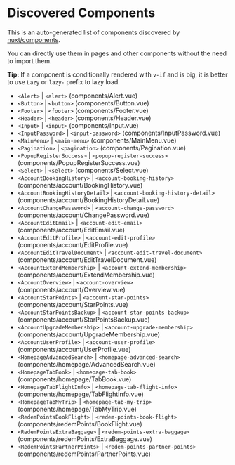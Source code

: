 # Discovered Components

This is an auto-generated list of components discovered by [nuxt/components](https://github.com/nuxt/components).

You can directly use them in pages and other components without the need to import them.

**Tip:** If a component is conditionally rendered with `v-if` and is big, it is better to use `Lazy` or `lazy-` prefix to lazy load.

- `<Alert>` | `<alert>` (components/Alert.vue)
- `<Button>` | `<button>` (components/Button.vue)
- `<Footer>` | `<footer>` (components/Footer.vue)
- `<Header>` | `<header>` (components/Header.vue)
- `<Input>` | `<input>` (components/Input.vue)
- `<InputPassword>` | `<input-password>` (components/InputPassword.vue)
- `<MainMenu>` | `<main-menu>` (components/MainMenu.vue)
- `<Pagination>` | `<pagination>` (components/Pagination.vue)
- `<PopupRegisterSuccess>` | `<popup-register-success>` (components/PopupRegisterSuccess.vue)
- `<Select>` | `<select>` (components/Select.vue)
- `<AccountBookingHistory>` | `<account-booking-history>` (components/account/BookingHistory.vue)
- `<AccountBookingHistoryDetail>` | `<account-booking-history-detail>` (components/account/BookingHistoryDetail.vue)
- `<AccountChangePassword>` | `<account-change-password>` (components/account/ChangePassword.vue)
- `<AccountEditEmail>` | `<account-edit-email>` (components/account/EditEmail.vue)
- `<AccountEditProfile>` | `<account-edit-profile>` (components/account/EditProfile.vue)
- `<AccountEditTravelDocument>` | `<account-edit-travel-document>` (components/account/EditTravelDocument.vue)
- `<AccountExtendMembership>` | `<account-extend-membership>` (components/account/ExtendMembership.vue)
- `<AccountOverview>` | `<account-overview>` (components/account/Overview.vue)
- `<AccountStarPoints>` | `<account-star-points>` (components/account/StarPoints.vue)
- `<AccountStarPointsBackup>` | `<account-star-points-backup>` (components/account/StarPointsBackup.vue)
- `<AccountUpgradeMembership>` | `<account-upgrade-membership>` (components/account/UpgradeMembership.vue)
- `<AccountUserProfile>` | `<account-user-profile>` (components/account/UserProfile.vue)
- `<HomepageAdvancedSearch>` | `<homepage-advanced-search>` (components/homepage/AdvancedSearch.vue)
- `<HomepageTabBook>` | `<homepage-tab-book>` (components/homepage/TabBook.vue)
- `<HomepageTabFlightInfo>` | `<homepage-tab-flight-info>` (components/homepage/TabFlightInfo.vue)
- `<HomepageTabMyTrip>` | `<homepage-tab-my-trip>` (components/homepage/TabMyTrip.vue)
- `<RedemPointsBookFlight>` | `<redem-points-book-flight>` (components/redemPoints/BookFlight.vue)
- `<RedemPointsExtraBaggage>` | `<redem-points-extra-baggage>` (components/redemPoints/ExtraBaggage.vue)
- `<RedemPointsPartnerPoints>` | `<redem-points-partner-points>` (components/redemPoints/PartnerPoints.vue)

